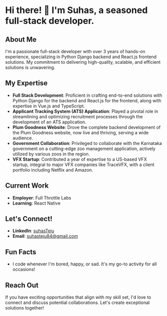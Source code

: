 # Hi there! 👋 I'm Suhas, a seasoned full-stack developer.

## About Me
I'm a passionate full-stack developer with over 3 years of hands-on experience, specializing in Python Django backend and React.js frontend solutions. My commitment to delivering high-quality, scalable, and efficient solutions is unwavering.

## My Expertise
- **Full Stack Development**: Proficient in crafting end-to-end solutions with Python Django for the backend and React.js for the frontend, along with expertise in Vue.js and TypeScript.
- **Applicant Tracking System (ATS) Application**: Played a pivotal role in streamlining and optimizing recruitment processes through the development of an ATS application.
- **Plum Goodness Website**: Drove the complete backend development of the Plum Goodness website, now live and thriving, serving a wide audience.
- **Government Collaboration**: Privileged to collaborate with the Karnataka government on a cutting-edge zoo management application, actively utilized by various zoos in the region.
- **VFX Startup**: Contributed a year of expertise to a US-based VFX startup, integral to major VFX companies like TraceVFX, with a client portfolio including Netflix and Amazon.

## Current Work
- **Employer**: Full Throttle Labs
- **Learning**: React Native

## Let's Connect!
- **LinkedIn**: [suhasTeju](https://www.linkedin.com/in/suhas-r-11723714a/)
- **Email**: suhasteju84@gmail.com

## Fun Facts
- I code whenever I'm bored, happy, or sad. It's my go-to activity for all occasions!

## Reach Out
If you have exciting opportunities that align with my skill set, I'd love to connect and discuss potential collaborations. Let's create exceptional solutions together!

